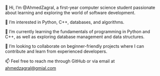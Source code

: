 👋 Hi, I’m @AhmedZagral, a first-year computer science student passionate about learning and exploring the world of software development.

👀 I’m interested in Python, C++, databases, and algorithms.

🌱 I’m currently learning the fundamentals of programming in Python and C++, as well as exploring database management and data structures.

💞️ I’m looking to collaborate on beginner-friendly projects where I can contribute and learn from experienced developers.

📫 Feel free to reach me through GitHub or via email at ahmedzagral@gmial.com
